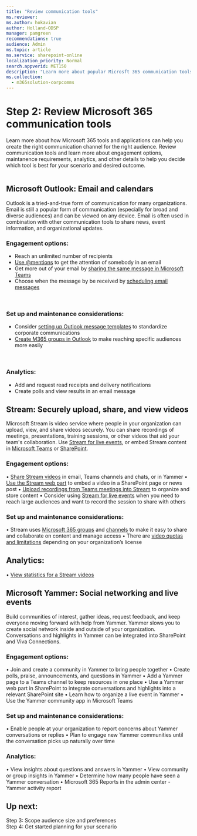 ```yaml
---
title: "Review communication tools"
ms.reviewer: 
ms.author: hokavian
author: Holland-ODSP
manager: pamgreen
recommendations: true
audience: Admin
ms.topic: article
ms.service: sharepoint-online
localization_priority: Normal
search.appverid: MET150
description: "Learn more about popular Microsft 365 communication tools"
ms.collection: 
  - m365solution-corpcomms
---
```


# Step 2: Review Microsoft 365 communication tools

Learn more about how Microsoft 365 tools and applications can help you create the right communication channel for the right audience. Review communication tools and learn more about engagement options, maintanence requirements, analytics, and other details to help you decide which tool is best for your scenario and desired outcome. 

<image>

## Microsoft Outlook: Email and calendars
Outlook is a tried-and-true form of communication for many organizations. Email is still a popular form of communication (especially for broad and diverse audiences) and can be viewed on any device. Email is often used in combination with other communication tools to share news, event information, and organizational updates.
<br>

### Engagement options:
- Reach an unlimited number of recipients
- [Use @mentions](https://support.microsoft.com/office/use-mentions-to-get-someone-s-attention-90701709-5dc1-41c7-aa48-b01d4a46e8c7) to get the attention of somebody in an email
- Get more out of your email by [sharing the same message in Microsoft Teams](https://support.microsoft.com/office/share-an-email-to-teams-from-outlook-108fc274-1e64-4ea1-90bb-51c6c7f267e3)
- Choose when the message by be received by [scheduling email messages](https://support.microsoft.com/office/delay-or-schedule-sending-email-messages-026af69f-c287-490a-a72f-6c65793744ba)
<br>

### Set up and maintenance considerations:
- Consider [setting up Outlook message templates](https://support.microsoft.com/office/create-an-email-message-template-43ec7142-4dd0-4351-8727-bd0977b6b2d1) to standardize corporate communications
- [Create M365 groups in Outlook](https://support.microsoft.com/office/create-a-contact-group-or-distribution-list-in-outlook-for-pc-88ff6c60-0a1d-4b54-8c9d-9e1a71bc3023) to make reaching specific audiences more easily
<br>

### Analytics:
- Add and request read receipts and delivery notifications
- Create polls and view results in an email message


## Stream: Securely upload, share, and view videos 
Microsoft Stream is video service where people in your organization can upload, view, and share videos securely. You can share recordings of meetings, presentations, training sessions, or other videos that aid your team's collaboration. Use [Stream for live events](/stream/live-event-overview.md), or embed Stream content in [Microsoft Teams](/stream/embed-video-microsoft-teams.md) or [SharePoint](https://support.microsoft.com/office/use-the-stream-web-part-b97fa87c-1337-4271-a059-17f0d2b26e8b).
<br>

### Engagement options:
•	[Share Stream videos](/stream/portal-share-video.md) in email, Teams channels and chats, or in Yammer
•	[Use the Stream web part](https://support.microsoft.com/office/use-the-stream-web-part-b97fa87c-1337-4271-a059-17f0d2b26e8b) to embed a video in a SharePoint page or news post 
•	[Upload recordings from Teams meetings into Stream](/stream/portal-upload-teams-meeting-recording.md) to organize and store content
•	Consider using [Stream for live events](https://support.microsoft.com/office/get-started-with-microsoft-teams-live-events-d077fec2-a058-483e-9ab5-1494afda578a) when you need to reach large audiences and want to record the session to share with others
<br>

### Set up and maintenance considerations:
•	Stream uses [Microsoft 365 groups](/stream/portal-create-groups.md) and [channels](/stream/portal-create-channel.md) to make it easy to share and collaborate on content and manage access
•	There are [video quotas and limitations](/stream/quotas-and-limitations.md) depending on your organization’s license 
<br>

## Analytics:
•	[View statistics for a Stream videos](https://support.microsoft.com/office/view-statistics-for-a-video-in-office-365-video-46819666-2b24-4220-882d-aeceaf10a745)



## Microsoft Yammer: Social networking and live events
Build communities of interest, gather ideas, request feedback, and keep everyone moving forward with help from Yammer. Yammer slows you to create social network inside and outside of your organization. Conversations and highlights in Yammer can be integrated into SharePoint and Viva Connections.
<br>

### Engagement options:
•	Join and create a community in Yammer to bring people together
•	Create polls, praise, announcements, and questions in Yammer
•	Add a Yammer page to a Teams channel to keep resources in one place
•	Use a Yammer web part in SharePoint to integrate conversations and highlights into a relevant SharePoint site
•	Learn how to organize a live event in Yammer
•	Use the Yammer community app in Microsoft Teams
<br>

### Set up and maintenance considerations:
•	Enable people at your organization to report concerns about Yammer conversations or replies
•	Plan to engage new Yammer communities until the conversation picks up naturally over time
<br>

### Analytics:
•	View insights about questions and answers in Yammer
•	View community or group insights in Yammer
•	Determine how many people have seen a Yammer conversation
•	Microsoft 365 Reports in the admin center - Yammer activity report 















## Up next:


Step 3: Scope audience size and preferences
<br>
Step 4: Get started planning for your scenario



